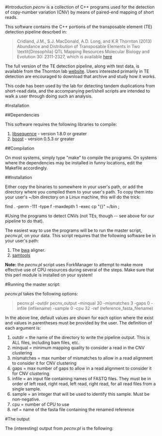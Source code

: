 #Introduction
_pecnv_ is a collection of C++ programs used for the detection of copy-number variation (CNV) by means of paired-end mapping of short reads.  

This software contains the C++ portions of the transposable element (TE) detection pipeline descrbed in:
> Cridland, J.M., S.J. MacDonald, A.D. Long, and K.R Thornton (2013) Abundance and Distribution of Transposable Elements in Two \textit{Drosophila} QTL Mapping Resources  Molecular Biology and Evolution 30: 2311-2327, which is available [here](http://mbe.oxfordjournals.org/content/30/10/2311.full)

The full version of the TE detection pipeline, along with test data, is available from the Thornton lab [website](http://www.molpopgen.org/tepipeline/line99_example.tar.gz).  Users interested primarily in TE detection are encouraged to download that archive and study how it works.

This code has been used by the lab for detecting tandem duplications from short-read data, and the accompanying perl/shell scripts are intended to walk a user through doing such an analysis.

#Installation

##Dependencies

This software requires the following libraries to compile:

1. [libsequence](http://www.github.com/molpopgen/libsequence) - version 1.8.0 or greater
2. [boost](http://www.boost.org) - version 0.5.3 or greater

##Compilation

On most systems, simply type "make" to compile the programs.  On systems where the dependencies may be installed in funny locations, edit the Makefile accordingly.

##Installation

Either copy the binaries to somewhere in your user's path, or add the directory where you compiled them to your user's path.  To copy them into your user's ~/bin directory on a Linux machine, this will do the trick:

find . -perm -111 -type f -maxdepth 1 -exec cp "{}" ~/bin \;

#Using the programs to detect CNVs (not TEs, though -- see above for our pipeline to do that).

The easiest way to use the programs will be to run the master script, _pecnv.pl_, on your data.  This script requires that the following software be in your user's path:

1. The [bwa](http://bio-bwa.sourceforge.net/) aligner.
2. [samtools](http://samtools.sourceforge.net/)

__Note:__ the _pecnv.pl_ script uses ForkManager to attempt to make more effective use of CPU resources during several of the steps.  Make sure that this perl module is installed on your system!

#Running the master script:

_pecnv.pl_ takes the following options:

> pecnv.pl -outdir pecnv_output -minqual 30 -mismatches 3 -gaps 0 -infile (infilename) -sample 0 -cpu 32 -ref (reference_fasta_filename)

In the above line, default values are shown for each option where the exist and values in parentheses must be provided by the user.  The definition of each argument is:

1. outdir = the name of the directory to write the pipeline output.  This is ALL files, including bam files, etc.
2. minqual = minimum mapping quality to consider a read in the CNV clustering
3. mismatches = max number of mismatches to allow in a read alignment to consider it for CNV clustering
4. gaps = max number of gaps to allow in a read alignment to consider it for CNV clustering
5. infile = an input file containing names of FASTQ files.  They must be in order of left read, right read, left read, right read, for all read files from a single sample.
6. sample = an integer that will be used to identify this sample.  Must be non-negative.
7. cpu = number of CPU to use
8. ref = name of the fasta file containing the renamed reference

#The output

The (interesting) output from _pecnv.pl_ is the following:

